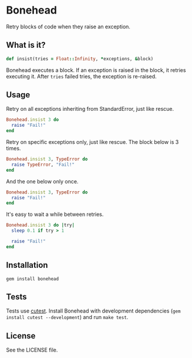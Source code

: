 # Bonehead

Retry blocks of code when they raise an exception.

## What is it?

```ruby
def insist(tries = Float::Infinity, *exceptions, &block)
```

Bonehead executes a block. If an exception is raised in the block, it retries
executing it. After `tries` failed tries, the exception is re-raised.

## Usage

Retry on all exceptions inheriting from StandardError, just like rescue.

```ruby
Bonehead.insist 3 do
  raise "Fail!"
end
```

Retry on specific exceptions only, just like rescue. The block below is 3 times.

```ruby
Bonehead.insist 3, TypeError do
  raise TypeError, "Fail!"
end
```

And the one below only once.

```ruby
Bonehead.insist 3, TypeError do
  raise "Fail!"
end
```

It's easy to wait a while between retries.

```ruby
Bonehead.insist 3 do |try|
  sleep 0.1 if try > 1

  raise "Fail!"
end
```

## Installation

`gem install bonehead`

## Tests

Tests use [cutest][cutest]. Install Bonehead with development dependencies 
(`gem install cutest --development`) and run `make test`.

[cutest]: https://github.com/djanowski/cutest

## License

See the LICENSE file.
